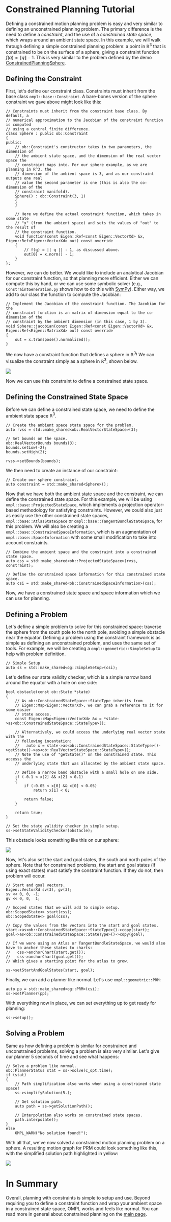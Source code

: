 # Constrained Planning Tutorial

Defining a constrained motion planning problem is easy and very similar to defining an unconstrained planning problem. The primary difference is the need to define a _constraint_, and the use of a _constrained state space_, which wraps around an ambient state space. In this example, we will walk through defining a simple constrained planning problem: a point in $\mathbb{R}^3$ that is constrained to be on the surface of a sphere, giving a constraint function $f(q) = \lVert q \rVert - 1$. This is very similar to the problem defined by the demo [ConstrainedPlanningSphere](ConstrainedPlanningSphere_8cpp_source.html).

## Defining the Constraint

First, let's define our constraint class. Constraints must inherit from the base class `ompl::base::Constraint`. A bare-bones version of the sphere constraint we gave above might look like this:

~~~{.cpp}
// Constraints must inherit from the constraint base class. By default, a
// numerical approximation to the Jacobian of the constraint function is computed
// using a central finite difference.
class Sphere : public ob::Constraint
{
public:
    // ob::Constraint's constructor takes in two parameters, the dimension of
    // the ambient state space, and the dimension of the real vector space the
    // constraint maps into. For our sphere example, as we are planning in R^3, the
    // dimension of the ambient space is 3, and as our constraint outputs one real
    // value the second parameter is one (this is also the co-dimension of the
    // constraint manifold).
    Sphere() : ob::Constraint(3, 1)
    {
    }

    // Here we define the actual constraint function, which takes in some state
    // "x" (from the ambient space) and sets the values of "out" to the result of
    // the constraint function.
    void function(const Eigen::Ref<const Eigen::VectorXd> &x, Eigen::Ref<Eigen::VectorXd> out) const override
    {
        // f(q) = || q || - 1, as discussed above.
        out[0] = x.norm() - 1;
    }
};
~~~

However, we can do better. We would like to include an analytical Jacobian for our constraint function, so that planning more efficient. Either we can compute this by hand, or we can use some symbolic solver (e.g., `ConstraintGeneration.py` shows how to do this with [SymPy](http://www.sympy.org/en/index.html)). Either way, we add to our class the function to compute the Jacobian:

~~~{.cpp}
// Implement the Jacobian of the constraint function. The Jacobian for the
// constraint function is an matrix of dimension equal to the co-dimension of the
// constraint by the ambient dimension (in this case, 1 by 3).
void Sphere::jacobian(const Eigen::Ref<const Eigen::VectorXd> &x, Eigen::Ref<Eigen::MatrixXd> out) const override
{
    out = x.transpose().normalized();
}
~~~

We now have a constraint function that defines a sphere in $\mathbb{R}^3$! We can visualize the constraint simply as a sphere in $\mathbb{R}^3$, shown below.

<div class="row"><img src="images/sphere.png" class="span8 offset1"></div>

Now we can use this constraint to define a constrained state space.


## Defining the Constrained State Space

Before we can define a constrained state space, we need to define the ambient state space $\mathbb{R}^3$.

~~~{.cpp}
// Create the ambient space state space for the problem.
auto rvss = std::make_shared<ob::RealVectorStateSpace>(3);

// Set bounds on the space.
ob::RealVectorBounds bounds(3);
bounds.setLow(-2);
bounds.setHigh(2);

rvss->setBounds(bounds);
~~~

We then need to create an instance of our constraint:

~~~{.cpp}
// Create our sphere constraint.
auto constraint = std::make_shared<Sphere>();
~~~

Now that we have both the ambient state space and the constraint, we can define the constrained state space. For this example, we will be using `ompl::base::ProjectedStateSpace`, which implements a projection operator-based methodology for satisfying constraints. However, we could also just as easily use the other constrained state spaces, `ompl::base::AtlasStateSpace` or `ompl::base::TangentBundleStateSpace`, for this problem. We will also be creating a `ompl::base::ConstrainedSpaceInformation`, which is an augmentation of `ompl::base::SpaceInformation` with some small modification to take into account constraints.

~~~{.cpp}
// Combine the ambient space and the constraint into a constrained state space.
auto css = std::make_shared<ob::ProjectedStateSpace>(rvss, constraint);

// Define the constrained space information for this constrained state space.
auto csi = std::make_shared<ob::ConstrainedSpaceInformation>(css);
~~~

Now, we have a constrained state space and space information which we can use for planning.


## Defining a Problem

Let's define a simple problem to solve for this constrained space: traverse the sphere from the south pole to the north pole, avoiding a simple obstacle near the equator. Defining a problem using the constraint framework is as simple as defining an unconstrained problem, and uses the same set of tools. For example, we will be creating a `ompl::geometric::SimpleSetup` to help with problem definition.

~~~{.cpp}
// Simple Setup
auto ss = std::make_shared<og::SimpleSetup>(csi);
~~~

Let's define our state validity checker, which is a simple narrow band around the equator with a hole on one side:

~~~{.cpp}
bool obstacle(const ob::State *state)
{
    // As ob::ConstrainedStateSpace::StateType inherits from
    // Eigen::Map<Eigen::VectorXd>, we can grab a reference to it for some easier
    // state access.
    const Eigen::Map<Eigen::VectorXd> &x = *state->as<ob::ConstrainedStateSpace::StateType>();

    // Alternatively, we could access the underlying real vector state with the
    // following incantation:
    //   auto x = state->as<ob::ConstrainedStateSpace::StateType>()->getState()->as<ob::RealVectorStateSpace::StateType>();
    // Note the use of "getState()" on the constrained state. This accesss the
    // underlying state that was allocated by the ambient state space.

    // Define a narrow band obstacle with a small hole on one side.
    if (-0.1 < x[2] && x[2] < 0.1)
    {
        if (-0.05 < x[0] && x[0] < 0.05)
            return x[1] < 0;

        return false;
    }

    return true;
}

// Set the state validity checker in simple setup.
ss->setStateValidityChecker(obstacle);
~~~

This obstacle looks something like this on our sphere:

<div class="row"><img src="images/obstacles.png" class="span8 offset1"></div>

Now, let's also set the start and goal states, the south and north poles of the sphere. Note that for constrained problems, the start and goal states (if using exact states) must satisfy the constraint function. If they do not, then problem will occur.

~~~{.cpp}
// Start and goal vectors.
Eigen::VectorXd sv(3), gv(3);
sv << 0, 0, -1;
gv << 0, 0,  1;

// Scoped states that we will add to simple setup.
ob::ScopedState<> start(css);
ob::ScopedState<> goal(css);

// Copy the values from the vectors into the start and goal states.
start->as<ob::ConstrainedStateSpace::StateType>()->copy(start);
goal->as<ob::ConstrainedStateSpace::StateType>()->copy(goal);

// If we were using an Atlas or TangentBundleStateSpace, we would also have to anchor these states to charts:
//   css->anchorChart(start.get());
//   css->anchorChart(goal.get());
// Which gives a starting point for the atlas to grow.

ss->setStartAndGoalStates(start, goal);
~~~

Finally, we can add a planner like normal. Let's use `ompl::geometric::PRM`:

~~~{.cpp}
auto pp = std::make_shared<og::PRM>(csi);
ss->setPlanner(pp);
~~~

With everything now in place, we can set everything up to get ready for planning:

~~~{.cpp}
ss->setup();
~~~

## Solving a Problem

Same as how defining a problem is similar for constrained and unconstrained problems, solving a problem is also very similar. Let's give our planner 5 seconds of time and see what happens:

~~~{.cpp}
// Solve a problem like normal.
ob::PlannerStatus stat = ss->solve(c_opt.time);
if (stat)
{
    // Path simplification also works when using a constrained state space!
    ss->simplifySolution(5.);

    // Get solution path.
    auto path = ss->getSolutionPath();

    // Interpolation also works on constrained state spaces.
    path.interpolate();
}
else
    OMPL_WARN("No solution found!");
~~~

With all that, we've now solved a constrained motion planning problem on a sphere. A resulting motion graph for PRM could look something like this, with the simplified solution path highlighted in yellow:

<div class="row"><img src="images/prm.png" class="span8 offset1"></div>

# In Summary

Overall, planning with constraints is simple to setup and use. Beyond requiring you to define a constraint function and wrap your ambient space in a constrained state space, OMPL works and feels like normal. You can read more in general about constrained planning on the [main page](constrainedPlanning.html).